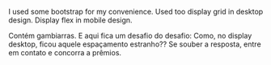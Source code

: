 
I used some bootstrap for my convenience.
Used too display grid in desktop design. Display flex in mobile design.

Contém gambiarras.
E aqui fica um desafio do desafio: Como, no display desktop, ficou aquele espaçamento estranho?? 
Se souber a resposta, entre em contato e concorra a prêmios.



